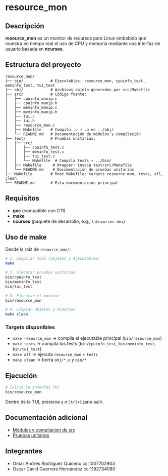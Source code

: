 # resource\_mon

## Descripción

**resource\_mon** es un monitor de recursos para Linux embebido que muestra en tiempo real el uso de CPU y memoria mediante una interfaz de usuario basada en **ncurses**.

## Estructura del proyecto

```text
resource_mon/
├── bin/            # Ejecutables: resource_mon, cpuinfo_test, meminfo_test, tui_test
├── obj/            # Archivos objeto generados por src/Makefile
├── src/            # Código fuente:
│   ├── cpuinfo_manip.c
│   ├── cpuinfo_manip.h
│   ├── meminfo_manip.c
│   ├── meminfo_manip.h
│   ├── tui.c
│   ├── tui.h
│   ├── resource_mon.c
│   ├── Makefile    # Compila .c → .o en ../obj/
│   └── README.md   # Documentación de módulos y compilación
├── test/           # Pruebas unitarias:
│   ├── src/
│   │   ├── cpuinfo_test.c
│   │   ├── meminfo_test.c
│   │   ├── tui_test.c
│   │   └── Makefile  # Compila tests → ../bin/
│   ├── Makefile     # Wrapper: invoca test/src/Makefile
│   └── README.md    # Documentación de pruebas unitarias
├── Makefile        # Root Makefile: targets resource_mon, tests, all, clean
└── README.md       # Esta documentación principal
```

## Requisitos

* **gcc** (compatible con C11)
* **make**
* **ncurses** (paquete de desarrollo; e.g., `libncurses-dev`)

## Uso de make

Desde la raíz de `resource_mon/`:

```bash
# 1. Compilar todo (objetos y ejecutables)
make

# 2. Ejecutar pruebas unitarias
bin/cpuinfo_test
bin/meminfo_test
bin/tui_test

# 3. Ejecutar el monitor
bin/resource_mon

# 4. Limpiar objetos y binarios
make clean
```

### Targets disponibles

* `make resource_mon` → compila el ejecutable principal (`bin/resource_mon`)
* `make tests`        → compila los tests (`bin/cpuinfo_test`, `bin/meminfo_test`, `bin/tui_test`)
* `make all`          → ejecuta `resource_mon` + `tests`
* `make clean`        → borra `obj/*.o` y `bin/*`

## Ejecución

```bash
# Inicia la interfaz TUI
bin/resource_mon
```

Dentro de la TUI, presiona `q` o `Ctrl+C` para salir.

## Documentación adicional

* [Módulos y compilación de src](src/README.md)
* [Pruebas unitarias](test/README.md)

## Integrantes

* Omar Andrés Rodríguez Quiceno cc:1007702903
* Oscar David Guerrero Hernández cc:1192734080
